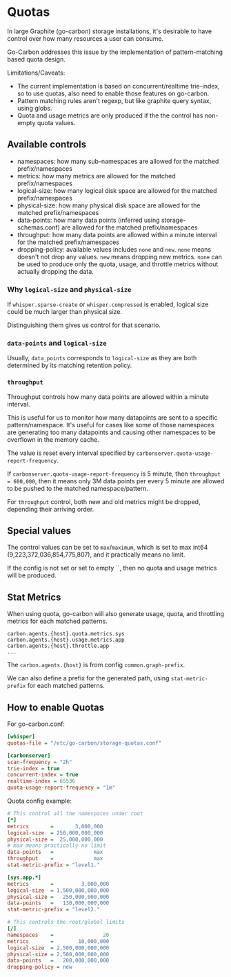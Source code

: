 # Quotas

In large Graphite (go-carbon) storage installations, it's desirable to have control over how many resources a user can consume.

Go-Carbon addresses this issue by the implementation of pattern-matching based quota design.

Limitations/Caveats:

* The current implementation is based on concurrent/realtime trie-index, so to use quotas, also need to enable those features on go-carbon.
* Pattern matching rules aren't regexp, but like graphite query syntax, using globs.
* Quota and usage metrics are only produced if the the control has non-empty quota values.

## Available controls

* namespaces: how many sub-namespaces are allowed for the matched prefix/namespaces
* metrics: how many metrics are allowed for the matched prefix/namespaces
* logical-size: how many logical disk space are allowed for the matched prefix/namespaces
* physical-size: how many physical disk space are allowed for the matched prefix/namespaces
* data-points: how many data points (inferred using storage-schemas.conf) are allowed for the matched prefix/namespaces
* throughput: how many data points are allowed within a minute interval for the matched prefix/namespaces
* dropping-policy: available values includes `none` and `new`. `none` means doesn't not drop any values. `new` means dropping new metrics. `none` can be used to produce only the quota, usage, and throttle metrics without actually dropping the data.

### Why `logical-size` and `physical-size`

If `whisper.sparse-create` or `whisper.compressed` is enabled, logical size could be much larger than physical size.

Distinguishing them gives us control for that scenario.

### `data-points` and `logical-size`

Usually, `data_points` corresponds to `logical-size` as they are both determined by its matching retention policy.

### `throughput`

Throughput controls how many data points are allowed within a minute interval.

This is useful for us to monitor how many datapoints are sent to a specific pattern/namespace. It's useful for cases like some of those namespaces are generating too many datapoints and causing other namespaces to be overflown in the memory cache.

The value is reset every interval specified by `carbonserver.quota-usage-report-frequency`.

If `carbonserver.quota-usage-report-frequency` is 5 minute, then `throughput = 600,000`, then it means only 3M data points per every 5 minute are allowed to be pushed to the matched namespace/pattern.

For `throughput` control, both new and old metrics might be dropped, depending their arriving order.

## Special values

The control values can be set to `max`/`maximum`, which is set to max int64 (9,223,372,036,854,775,807), and it practically means no limit.

If the config is not set or set to empty ``, then no quota and usage metrics will be produced.

## Stat Metrics

When using quota, go-carbon will also generate usage, quota, and throttling metrics for each matched patterns.

```
carbon.agents.{host}.quota.metrics.sys
carbon.agents.{host}.usage.metrics.app
carbon.agents.{host}.throttle.app
...
```

The `carbon.agents.{host}` is from config `common.graph-prefix`.

We can also define a prefix for the generated path, using `stat-metric-prefix` for each matched patterns.

## How to enable Quotas

For go-carbon.conf:

```ini
[whisper]
quotas-file = "/etc/go-carbon/storage-quotas.conf"

[carbonserver]
scan-frequency = "2h"
trie-index = true
concurrent-index = true
realtime-index = 65536
quota-usage-report-frequency = "1m"
```

Quota config example:

```ini
# This control all the namespaces under root
[*]
metrics       =       3,000,000
logical-size  = 250,000,000,000
physical-size =  25,000,000,000
# max means practically no limit
data-points   =             max
throughput    =             max
stat-metric-prefix = "level1."

[sys.app.*]
metrics       =         3,000,000
logical-size  = 1,500,000,000,000
physical-size =   250,000,000,000
data-points   =   130,000,000,000
stat-metric-prefix = "level2."

# This controls the root/global limits
[/]
namespaces    =                20
metrics       =        10,000,000
logical-size  = 2,500,000,000,000
physical-size = 2,500,000,000,000
data-points   =   200,000,000,000
dropping-policy = new
```
